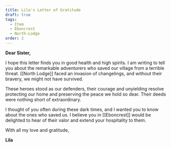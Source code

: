 ```yaml
---
title: Lila's Letter of Gratitude
draft: true
tags:
  - Item
  - Eboncrest
  - North-Lodge
order: 2
---
```

**Dear Sister,**

I hope this letter finds you in good health and high spirits. I am writing to tell you about the remarkable adventurers who saved our village from a terrible threat. [[North Lodge]] faced an invasion of changelings, and without their bravery, we might not have survived.

These heroes stood as our defenders, their courage and unyielding resolve protecting our home and preserving the peace we hold so dear. Their deeds were nothing short of extraordinary.

I thought of you often during these dark times, and I wanted you to know about the ones who saved us. I believe you in [[Eboncrest]] would be delighted to hear of their valor and extend your hospitality to them.

With all my love and gratitude,

**Lila**